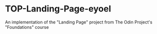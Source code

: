 # TOP-Landing-Page-eyoel
An implementation of the "Landing Page" project from The Odin Project's "Foundations" course
